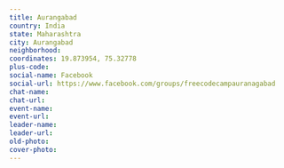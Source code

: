 ```yaml
---
title: Aurangabad
country: India
state: Maharashtra
city: Aurangabad
neighborhood: 
coordinates: 19.873954, 75.32778
plus-code:
social-name: Facebook
social-url: https://www.facebook.com/groups/freecodecampauranagabad
chat-name:
chat-url:
event-name:
event-url:
leader-name:
leader-url:
old-photo: 
cover-photo:
---
```

